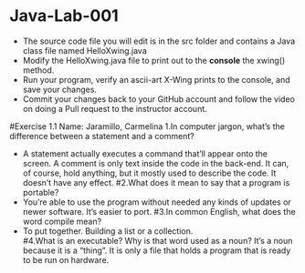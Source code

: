 # Java-Lab-001

* The source code file you will edit is in the src folder and contains a Java class file named HelloXwing.java
* Modify the HelloXwing.java file to print out to the **console** the xwing() method.
* Run your program, verify an ascii-art X-Wing prints to the console, and save your changes.
* Commit your changes back to your GitHub account and follow the video on doing a Pull request to the instructor account.


#Exercise 1.1
Name: Jaramillo, Carmelina
1.In computer jargon, what’s the difference between a statement and a comment?
*	A statement actually executes a command that’ll appear onto the screen. A comment is only text inside the code in the back-end. It can, of course, hold anything, but it mostly used to describe the code. It doesn’t have any effect.
#2.What does it mean to say that a program is portable?
*	You’re able to use the program without needed any kinds of updates or newer software. It’s easier to port.
#3.In common English, what does the word compile mean?
*	To put together. Building a list or a collection.  
#4.What is an executable? Why is that word used as a noun?
		It’s a noun because it is a “thing”. It is only a file that holds a program that is ready to be run on hardware.
